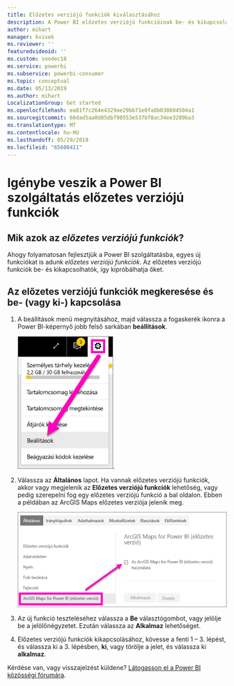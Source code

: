 ```yaml
---
title: Előzetes verziójú funkciók kiválasztásához
description: A Power BI előzetes verziójú funkcióinak be- és kikapcsolása
author: mihart
manager: kvivek
ms.reviewer: ''
featuredvideoid: ''
ms.custom: seodec18
ms.service: powerbi
ms.subservice: powerbi-consumer
ms.topic: conceptual
ms.date: 05/13/2019
ms.author: mihart
LocalizationGroup: Get started
ms.openlocfilehash: ea81f7c264e4329ae29bb71e0fa8b038604504a1
ms.sourcegitcommit: 60dad5aa0d85db790553e537bf8ac34ee3289ba3
ms.translationtype: MT
ms.contentlocale: hu-HU
ms.lasthandoff: 05/29/2019
ms.locfileid: "65608411"
---
```

# <a name="opt-in-for-power-bi-service-preview-features"></a>Igénybe veszik a Power BI szolgáltatás előzetes verziójú funkciók
## <a name="what-are-preview-features"></a>Mik azok az *előzetes verziójú funkciók*?
Ahogy folyamatosan fejlesztjük a Power BI szolgáltatásba, egyes új funkciókat is adunk *előzetes verziójú funkciók*. Az előzetes verziójú funkciók be- és kikapcsolhatók, így kipróbálhatja őket.


## <a name="find-previews-and-turn-them-on-and-off"></a>Az előzetes verziójú funkciók megkeresése és be- (vagy ki-) kapcsolása
1. A beállítások menü megnyitásához, majd válassza a fogaskerék ikonra a Power BI-képernyő jobb felső sarkában **beállítások**.
   
   ![Beállítások menü](./media/end-user-preview-features/power-bi-settings.png).
2. Válassza az **Általános** lapot. Ha vannak előzetes verziójú funkciók, akkor vagy megjelenik az **Előzetes verziójú funkciók** lehetőség, vagy pedig szerepelni fog egy előzetes verziójú funkció a bal oldalon.  Ebben a példában az ArcGIS Maps előzetes verziója jelenik meg. 
   
   ![Általános lap](./media/end-user-preview-features/power-bi-preview-arcgis.png)
3. Az új funkció teszteléséhez válassza a **Be** választógombot, vagy jelölje be a jelölőnégyzetet. Ezután válassza az **Alkalmaz** lehetőséget.
4. Előzetes verziójú funkciók kikapcsolásához, kövesse a fenti 1 – 3. lépést, és válassza ki a 3. lépésben, **ki**, vagy törölje a jelet, és válassza ki **alkalmaz**.


Kérdése van, vagy visszajelzést küldene? [Látogasson el a Power BI közösségi fórumára](http://community.powerbi.com/t5/Navigation-Preview-Forum/bd-p/NavigationPreview).

